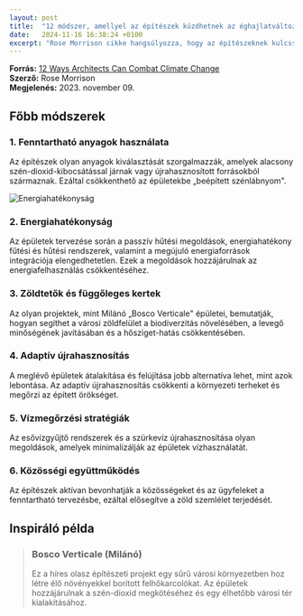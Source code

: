 ```yaml
---
layout: post
title:  "12 módszer, amellyel az építészek küzdhetnek az éghajlatváltozás ellen"
date:   2024-11-16 16:38:24 +0100
excerpt: "Rose Morrison cikke hangsúlyozza, hogy az építészeknek kulcsszerepük van az éghajlatváltozás hatásainak mérséklésében."
---
```


**Forrás:** [12 Ways Architects Can Combat Climate Change](https://www-renewableenergymagazine-com.translate.goog/rose-morrison/12-ways-architects-can-combat-climate-change-20231109)  
**Szerző:** Rose Morrison  
**Megjelenés:** 2023. november 09.

## Főbb módszerek
### 1. Fenntartható anyagok használata
Az építészek olyan anyagok kiválasztását szorgalmazzák, amelyek alacsony szén-dioxid-kibocsátással járnak vagy újrahasznosított forrásokból származnak. Ezáltal csökkenthető az épületekbe „beépített szénlábnyom".

![Energiahatékonyság](https://onekeyresources.milwaukeetool.com/hs-fs/hubfs/community-space-rooftop.jpg)
### 2. Energiahatékonyság
Az épületek tervezése során a passzív hűtési megoldások, energiahatékony fűtési és hűtési rendszerek, valamint a megújuló energiaforrások integrációja elengedhetetlen. Ezek a megoldások hozzájárulnak az energiafelhasználás csökkentéséhez.

### 3. Zöldtetők és függőleges kertek
Az olyan projektek, mint Milánó „Bosco Verticale" épületei, bemutatják, hogyan segíthet a városi zöldfelület a biodiverzitás növelésében, a levegő minőségének javításában és a hősziget-hatás csökkentésében.

### 4. Adaptív újrahasznosítás
A meglévő épületek átalakítása és felújítása jobb alternatíva lehet, mint azok lebontása. Az adaptív újrahasznosítás csökkenti a környezeti terheket és megőrzi az épített örökséget.

### 5. Vízmegőrzési stratégiák
Az esővízgyűjtő rendszerek és a szürkevíz újrahasznosítása olyan megoldások, amelyek minimalizálják az épületek vízhasználatát.

### 6. Közösségi együttműködés
Az építészek aktívan bevonhatják a közösségeket és az ügyfeleket a fenntartható tervezésbe, ezáltal elősegítve a zöld szemlélet terjedését.

## Inspiráló példa

> ### Bosco Verticale (Milánó)
> Ez a híres olasz építészeti projekt egy sűrű városi környezetben hoz létre élő növényekkel borított felhőkarcolókat. Az épületek hozzájárulnak a szén-dioxid megkötéséhez és egy élhetőbb városi tér kialakításához.